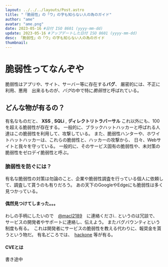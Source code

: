 ```yaml
---
layout: ../../../layouts/Post.astro
title: "「脆弱性」の「ウ」の字も知らない人の為のガイド"
author: "ame"
avatar: "ame.png"
date: 2023-05-16 #日付 ISO 8601 (yyyy-mm-dd)
update: 2023-05-16 #アップデートした日付 ISO 8601 (yyyy-mm-dd)
desc: 「脆弱性」の「ウ」の字も知らない人の為のガイド
thumbnail: 
---
```

# 脆弱性ってなんぞや
脆弱性はアプリや、サイト、サーバー等に存在する**バグ**、
厳密的には、不正に利用、悪用　出来るものが、*バグ*の中で特に*脆弱性*と呼ばれている。

## どんな物が有るの？
有名なものだと、 **XSS** , **SQLi** , **ディレクトリトラバーサル**
これ以外にも、100を超える脆弱性が存在する。
一般的に、ブラックハットハッカーと呼ばれる人達はこの脆弱性を利用して、攻撃している。
 また、脆弱性ハンターや、ホワイトハットハッカーは、これらの脆弱性と、ハッカーの攻撃から、
  日々、Webサイトと我々を守っている。
一般的に、そのサービス固有の脆弱性や、未対策の脆弱性をゼロデイ脆弱性と呼ぶ。

### 脆弱性を防ぐには？
有名な脆弱性の対策は勿論のこと、企業や脆弱性調査を行っている個人に依頼して、調査して貰うのも有りだろう。
あの天下のGoogleやEdgeにも脆弱性は多く見つかっている。

#### 偶然見つけてしまった。。。
わしの手柄にしたいので　[@macl2189](https://twitter.com/macl2189)　に連絡くださi..
というのは冗談で、　サービスの開発者やサポートに連絡し、伝えよう。
またバグバウンティという制度も有る。　これは開発者にサービスの脆弱性を教える代わりに、報奨金を貰うという物だ。
有名どころでは、　[hackone](https://www.hackerone.com) 等が有る。

#### CVEとは
書き途中
